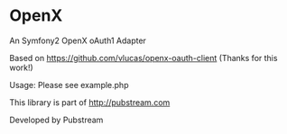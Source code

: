 # OpenX
An Symfony2 OpenX oAuth1 Adapter

Based on https://github.com/vlucas/openx-oauth-client (Thanks for this work!)

Usage: Please see example.php

This library is part of http://pubstream.com

Developed by Pubstream
